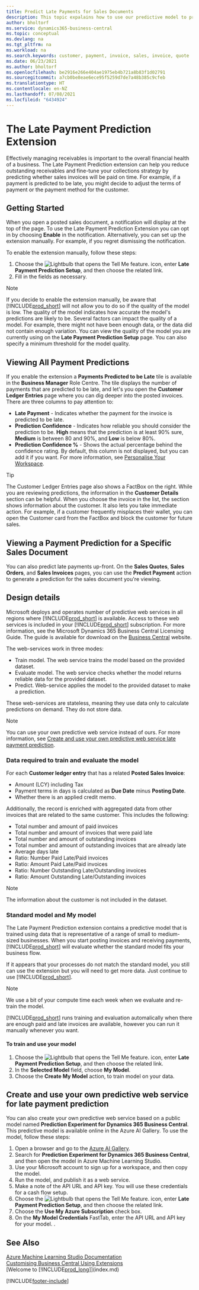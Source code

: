```yaml
---
title: Predict Late Payments for Sales Documents
description: This topic expalains how to use our predictive model to predict whether an invoice will be paid on time.
author: bholtorf
ms.service: dynamics365-business-central
ms.topic: conceptual
ms.devlang: na
ms.tgt_pltfrm: na
ms.workload: na
ms.search.keywords: customer, payment, invoice, sales, invoice, quote
ms.date: 06/23/2021
ms.author: bholtorf
ms.openlocfilehash: be2916e266e404ae1975eb4b721a8b83f1d02791
ms.sourcegitcommit: a7cb0be8eae6ece95f5259d7de7a48b385c9cfeb
ms.translationtype: HT
ms.contentlocale: en-NZ
ms.lasthandoff: 07/08/2021
ms.locfileid: "6434924"
---
```

# <a name="the-late-payment-prediction-extension"></a>The Late Payment Prediction Extension  
Effectively managing receivables is important to the overall financial health of a business. The Late Payment Prediction extension can help you reduce outstanding receivables and fine-tune your collections strategy by predicting whether sales invoices will be paid on time. For example, if a payment is predicted to be late, you might decide to adjust the terms of payment or the payment method for the customer.

## <a name="getting-started"></a>Getting Started

When you open a posted sales document, a notification will display at the top of the page. To use the Late Payment Prediction Extension you can opt in by choosing **Enable** in the notification. Alternatively, you can set up the extension manually. For example, if you regret dismissing the notification.  

To enable the extension manually, follow these steps:

1. Choose the ![Lightbulb that opens the Tell Me feature.](media/ui-search/search_small.png "Tell me what you want to do") icon, enter **Late Payment Prediction Setup**, and then choose the related link.  
2. Fill in the fields as necessary.

> [!Note]
> If you decide to enable the extension manually, be aware that [!INCLUDE[prod_short](includes/prod_short.md)] will not allow you to do so if the quality of the model is low. The quality of the model indicates how accurate the model's predictions are likely to be. Several factors can impact the quality of a model. For example, there might not have been enough data, or the data did not contain enough variation. You can view the quality of the model you are currently using on the **Late Payment Prediction Setup** page. You can also specify a minimum threshold for the model quality.   

## <a name="viewing-all-payment-predictions"></a>Viewing All Payment Predictions
If you enable the extension a **Payments Predicted to be Late** tile is available in the **Business Manager** Role Centre. The tile displays the number of payments that are predicted to be late, and let's you open the **Customer Ledger Entries** page where you can dig deeper into the posted invoices. There are three columns to pay attention to:  

* **Late Payment** - Indicates whether the payment for the invoice is predicted to be late.
* **Prediction Confidence** - Indicates how reliable you should consider the prediction to be. **High** means that the prediction is at least 90% sure, **Medium** is between 80 and 90%, and **Low** is below 80%.
* **Prediction Confidence %** - Shows the actual percentage behind the confidence rating. By default, this column is not displayed, but you can add it if you want. For more information, see [Personalise Your Workspace](ui-personalization-user.md).

> [!Tip]
> The Customer Ledger Entries page also shows a FactBox on the right. While you are reviewing predictions, the information in the **Customer Details** section can be helpful. When you choose the invoice in the list, the section shows information about the customer. It also lets you take immediate action. For example, if a customer frequently misplaces their wallet, you can open the Customer card from the FactBox and block the customer for future sales.  

## <a name="viewing-a-payment-prediction-for-a-specific-sales-document"></a>Viewing a Payment Prediction for a Specific Sales Document
You can also predict late payments up-front. On the **Sales Quotes**, **Sales Orders**, and **Sales Invoices** pages, you can use the **Predict Payment** action to generate a prediction for the sales document you're viewing.

<!--## Scheduling Payment Predictions
On the **Late Payment Prediction Setup** page you can schedule updates to payment predictions for a time that is convenient for you. -->

## <a name="design-details"></a>Design details
Microsoft deploys and operates number of predictive web services in all regions where [!INCLUDE[prod_short](includes/prod_short.md)] is available. Access to these web services is included in your [!INCLUDE[prod_short](includes/prod_short.md)] subscription. For more information, see the Microsoft Dynamics 365 Business Central Licensing Guide. The guide is available for download on the [Business Central](https://dynamics.microsoft.com/en-us/business-central/overview/) website.

The web-services work in three modes:
- Train model. The web service trains the model based on the provided dataset.
- Evaluate model. The web service checks whether the model returns reliable data for the provided dataset.
- Predict. Web-service applies the model to the provided dataset to make a prediction.

These web-services are stateless, meaning they use data only to calculate predictions on demand. They do not store data. 

> [!NOTE]  
>   You can use your own predictive web service instead of ours. For more information, see [Create and use your own predictive web service late payment prediction](#AnchorText). 

### <a name="data-required-to-train-and-evaluate-the-model"></a>Data required to train and evaluate the model 
For each **Customer ledger entry** that has a related **Posted Sales Invoice**:
- Amount (LCY) including Tax
- Payment terms in days is calculated as **Due Date** minus **Posting Date**.
- Whether there is an applied credit memo. 

Additionally, the record is enriched with aggregated data from other invoices that are related to the same customer. This includes the following:

- Total number and amount of paid invoices
- Total number and amount of invoices that were paid late
- Total number and amount of outstanding invoices
- Total number and amount of outstanding invoices that are already late
- Average days late
- Ratio: Number Paid Late/Paid invoices
- Ratio: Amount Paid Late/Paid invoices
- Ratio: Number Outstanding Late/Outstanding invoices
- Ratio: Amount Outstanding Late/Outstanding invoices
> [!Note]
> The information about the customer is not included in the dataset.

### <a name="standard-model-and-my-model"></a>Standard model and My model
The Late Payment Prediction extension contains a predictive model that is trained using data that is representative of a range of small to medium-sized businesses. When you start posting invoices and receiving payments, [!INCLUDE[prod_short](includes/prod_short.md)] will evaluate whether the standard model fits your business flow. 

If it appears that your processes do not match the standard model, you still can use the extension but you will need to get more data. Just continue to use [!INCLUDE[prod_short](includes/prod_short.md)].
> [!Note]
> We use a bit of your compute time each week when we evaluate and re-train the model. 

[!INCLUDE[prod_short](includes/prod_short.md)] runs training and evaluation automalically when there are enough paid and late invoices are available, however you can run it manually whenever you want.

#### <a name="to-train-and-use-your-model"></a>To train and use your model
1. Choose the ![Lightbulb that opens the Tell Me feature.](media/ui-search/search_small.png "Tell me what you want to do") icon, enter **Late Payment Prediction Setup**, and then choose the related link.  
2. In the **Selected Model** field, choose **My Model**.
3. Choose the **Create My Model** action, to train model on your data.  

## <a name="create-and-use-your-own-predictive-web-service-for-late-payment-prediction"></a><a name="AnchorText"> </a>Create and use your own predictive web service for late payment prediction
You can also create your own predictive web service based on a public model named **Prediction Experiment for Dynamics 365 Business Central**. This predictive model is available online in the Azure AI Gallery. To use the model, follow these steps:  

1. Open a browser and go to the [Azure AI Gallery](https://go.microsoft.com/fwlink/?linkid=2086310).  
2. Search for **Prediction Experiment for Dynamics 365 Business Central**, and then open the model in Azure Machine Learning Studio.  
3. Use your Microsoft account to sign up for a workspace, and then copy the model.  
4. Run the model, and publish it as a web service.  
5. Make a note of the API URL and API key. You will use these credentials for a cash flow setup.  
6. Choose the ![Lightbulb that opens the Tell Me feature.](media/ui-search/search_small.png "Tell me what you want to do") icon, enter **Late Payment Prediction Setup**, and then choose the related link.  
7. Choose the **Use My Azure Subscription** check box.
8. On the **My Model Credentials** FastTab, enter the API URL and API key for your model.  .  

## <a name="see-also"></a>See Also  
[Azure Machine Learning Studio Documentation](/azure/machine-learning/classic/)  
[Customising Business Central Using Extensions](ui-extensions.md)  
[Welcome to [!INCLUDE[prod_long](includes/prod_long.md)]](index.md)  


[!INCLUDE[footer-include](includes/footer-banner.md)]